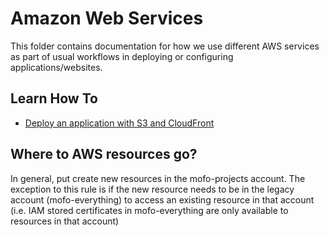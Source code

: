 # Amazon Web Services
This folder contains documentation for how we use different AWS services as part of usual workflows in deploying or configuring applications/websites.

## Learn How To
- [Deploy an application with S3 and CloudFront](https://github.com/MozillaFoundation/mofo-devops/blob/master/docs/aws/deploy-s3.md)

## Where to AWS resources go?

In general, put create new resources in the mofo-projects account. The exception to this rule is if the new resource needs to be in the legacy account (mofo-everything) to access an existing resource in that account (i.e. IAM stored certificates in mofo-everything are only available to resources in that account)
